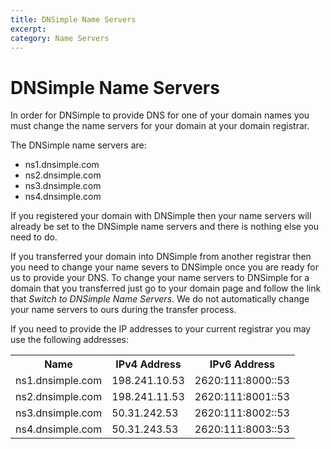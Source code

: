 ```yaml
---
title: DNSimple Name Servers
excerpt: 
category: Name Servers
---
```


# DNSimple Name Servers

In order for DNSimple to provide DNS for one of your domain names you must change the name servers for your domain at your domain registrar.

The DNSimple name servers are:

- ns1.dnsimple.com
- ns2.dnsimple.com
- ns3.dnsimple.com
- ns4.dnsimple.com

If you registered your domain with DNSimple then your name servers will already be set to the DNSimple name servers and there is nothing else you need to do.

If you transferred your domain into DNSimple from another registrar then you need to change your name severs to DNSimple once you are ready for us to provide your DNS. To change your name servers to DNSimple for a domain that you transferred just go to your domain page and follow the link that *Switch to DNSimple Name Servers*. We do not automatically change your name servers to ours during the transfer process.

If you need to provide the IP addresses to your current registrar you may use the following addresses:

<table>
<tr>
<th>Name</th>
<th>IPv4 Address</th>
<th>IPv6 Address</th>
</tr>
<tr>
<td>ns1.dnsimple.com</td>
<td>198.241.10.53</td>
<td>2620:111:8000::53</td>
</tr>
<tr>
<td>ns2.dnsimple.com</td>
<td>198.241.11.53</td>
<td>2620:111:8001::53</td>
</tr>
<tr>
<td>ns3.dnsimple.com</td>
<td>50.31.242.53</td>
<td>2620:111:8002::53</td>
</tr>
<tr>
<td>ns4.dnsimple.com</td>
<td>50.31.243.53</td>
<td>2620:111:8003::53</td>
</tr>
</table>
